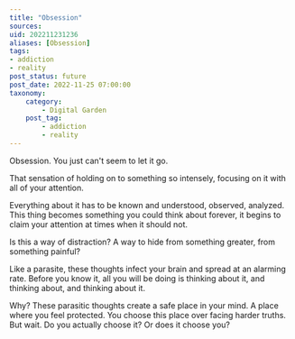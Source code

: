 ```yaml
---
title: "Obsession"
sources:
uid: 202211231236
aliases: [Obsession]
tags:
- addiction
- reality
post_status: future
post_date: 2022-11-25 07:00:00
taxonomy:
    category:
        - Digital Garden
    post_tag:
        - addiction
        - reality
---
```


Obsession. You just can't seem to let it go.

That sensation of holding on to something so intensely, focusing on it with all of your attention. 

Everything about it has to be known and understood, observed, analyzed. This thing becomes something you could think about forever, it begins to claim your attention at times when it should not.

Is this a way of distraction? A way to hide from something greater, from something painful?

Like a parasite, these thoughts infect your brain and spread at an alarming rate. Before you know it, all you will be doing is thinking about it, and thinking about, and thinking about it.

Why? These parasitic thoughts create a safe place in your mind. A place where you feel protected. You choose this place over facing harder truths. But wait. Do you actually choose it? Or does it choose you?